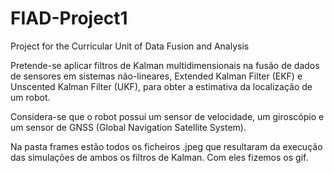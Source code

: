 # FIAD-Project1

Project for the Curricular Unit of Data Fusion and Analysis

Pretende-se aplicar filtros de Kalman multidimensionais na fusão de dados de sensores em sistemas não-lineares, Extended Kalman Filter (EKF) e Unscented Kalman Filter (UKF), para obter a estimativa da localização de um robot.

Considera-se  que  o  robot  possui  um  sensor  de velocidade, um giroscópio e um sensor de GNSS (Global Navigation Satellite System).

Na pasta frames estão todos os ficheiros .jpeg que resultaram da execução das simulações de ambos os filtros de Kalman. Com eles fizemos os gif.
